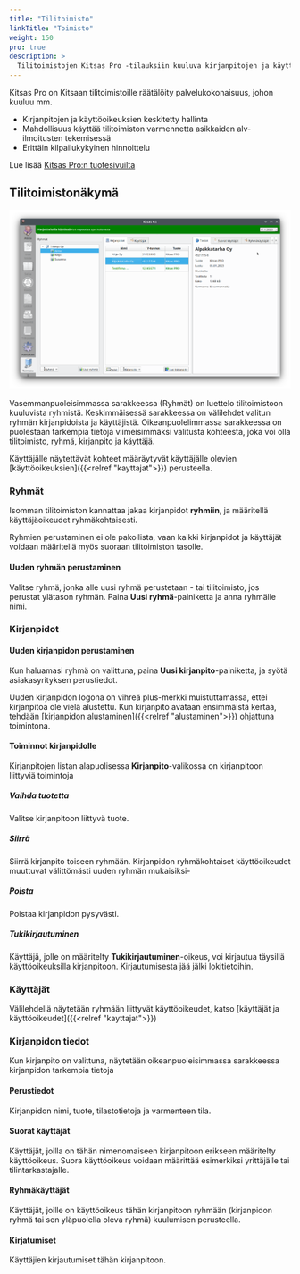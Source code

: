 ```yaml
---
title: "Tilitoimisto"
linkTitle: "Toimisto"
weight: 150
pro: true
description: >
  Tilitoimistojen Kitsas Pro -tilauksiin kuuluva kirjanpitojen ja käyttäjien keskitetty hallinta
---
```


Kitsas Pro on Kitsaan tilitoimistoille räätälöity palvelukokonaisuus, johon kuuluu mm.

- Kirjanpitojen ja käyttöoikeuksien keskitetty hallinta
- Mahdollisuus käyttää tilitoimiston varmennetta asikkaiden alv-ilmoitusten tekemisessä
- Erittäin kilpailukykyinen hinnoittelu

Lue lisää [Kitsas Pro:n tuotesivuilta](/pro)

## Tilitoimistonäkymä

![](/img/fi/toimisto/toimisto.png)

Vasemmanpuoleisimmassa sarakkeessa (Ryhmät) on luettelo tilitoimistoon kuuluvista ryhmistä.
Keskimmäisessä sarakkeessa on välilehdet valitun ryhmän kirjanpidoista ja käyttäjistä.
Oikeanpuolelimmassa sarakkeessa on puolestaan tarkempia tietoja viimeisimmäksi valitusta kohteesta, joka voi olla tilitoimisto, ryhmä, kirjanpito ja käyttäjä.

Käyttäjälle näytettävät kohteet määräytyvät käyttäjälle olevien [käyttöoikeuksien]({{<relref "kayttajat">}}) perusteella.

### Ryhmät

Isomman tilitoimiston kannattaa jakaa kirjanpidot **ryhmiin**, ja määritellä käyttäjäoikeudet ryhmäkohtaisesti.

Ryhmien perustaminen ei ole pakollista, vaan kaikki kirjanpidot ja käyttäjät voidaan määritellä myös suoraan tilitoimiston tasolle.

#### Uuden ryhmän perustaminen

Valitse ryhmä, jonka alle uusi ryhmä perustetaan - tai tilitoimisto, jos perustat ylätason ryhmän. Paina **Uusi ryhmä**-painiketta ja anna ryhmälle nimi.

### Kirjanpidot

#### Uuden kirjanpidon perustaminen

Kun haluamasi ryhmä on valittuna, paina **Uusi kirjanpito**-painiketta, ja syötä asiakasyrityksen perustiedot.

Uuden kirjanpidon logona on vihreä plus-merkki muistuttamassa, ettei kirjanpitoa ole vielä alustettu. Kun kirjanpito avataan ensimmäistä kertaa, tehdään [kirjanpidon alustaminen]({{<relref "alustaminen">}}) ohjattuna toimintona.

#### Toiminnot kirjanpidolle

Kirjanpitojen listan alapuolisessa **Kirjanpito**-valikossa on kirjanpitoon liittyviä toimintoja

##### Vaihda tuotetta

Valitse kirjanpitoon liittyvä tuote.

##### Siirrä

Siirrä kirjanpito toiseen ryhmään. Kirjanpidon ryhmäkohtaiset käyttöoikeudet muuttuvat välittömästi uuden ryhmän mukaisiksi-

##### Poista

Poistaa kirjanpidon pysyvästi.

##### Tukikirjautuminen

Käyttäjä, jolle on määritelty **Tukikirjautuminen**-oikeus, voi kirjautua täysillä käyttöoikeuksilla kirjanpitoon. Kirjautumisesta jää jälki lokitietoihin.

### Käyttäjät

Välilehdellä näytetään ryhmään liittyvät käyttöoikeudet, katso [käyttäjät ja käyttöoikeudet]({{<relref "kayttajat">}})

### Kirjanpidon tiedot

Kun kirjanpito on valittuna, näytetään oikeanpuoleisimmassa sarakkeessa kirjanpidon tarkempia tietoja

#### Perustiedot

Kirjanpidon nimi, tuote, tilastotietoja ja varmenteen tila.

#### Suorat käyttäjät

Käyttäjät, joilla on tähän nimenomaiseen kirjanpitoon erikseen määritelty käyttöoikeus. Suora käyttöoikeus voidaan määrittää esimerkiksi yrittäjälle tai tilintarkastajalle.

#### Ryhmäkäyttäjät

Käyttäjät, joille on käyttöoikeus tähän kirjanpitoon ryhmään (kirjanpidon ryhmä tai sen yläpuolella oleva ryhmä) kuulumisen perusteella.

#### Kirjatumiset

Käyttäjien kirjautumiset tähän kirjanpitoon.

